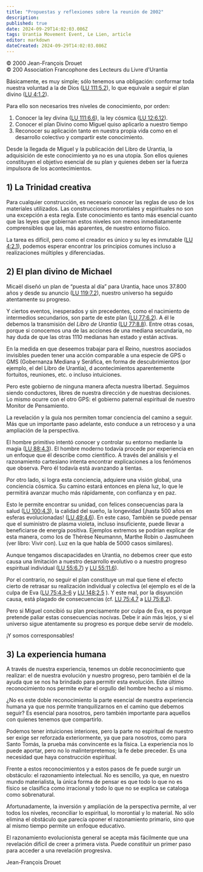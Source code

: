 ```yaml
---
title: "Propuestas y reflexiones sobre la reunión de 2002"
description: 
published: true
date: 2024-09-29T14:02:03.086Z
tags: Urantia Movement Event, Le Lien, article
editor: markdown
dateCreated: 2024-09-29T14:02:03.086Z
---
```


<p class="v-card tema v-sheet--gris claro aclarar-3 px-2">© 2000 Jean-François Drouet<br>© 200 Association Francophone des Lecteurs du Livre d'Urantia</p>


Básicamente, es muy simple; sólo tenemos una obligación: conformar toda nuestra voluntad a la de Dios ([LU 111:5.2](/es/The_Urantia_Book/111#p5_2)), lo que equivale a seguir el plan divino ([LU 4:1.2](/es/The_Urantia_Book/4#p1_2)).

Para ello son necesarios tres niveles de conocimiento, por orden:

1. Conocer la ley divina ([LU 111:6.6](/es/The_Urantia_Book/111#p6_6)), la ley cósmica ([LU 12:6.12](/es/The_Urantia_Book/12#p6_12)).
2. Conocer el plan Divino como Miguel quiso aplicarlo a nuestro tiempo
3. Reconocer su aplicación tanto en nuestra propia vida como en el desarrollo colectivo y compartir este conocimiento.

Desde la llegada de Miguel y la publicación del Libro de Urantia, la adquisición de este conocimiento ya no es una utopía. Son ellos quienes constituyen el objetivo esencial de su plan y quienes deben ser la fuerza impulsora de los acontecimientos.

## 1) La Trinidad creativa

Para cualquier construcción, es necesario conocer las reglas de uso de los materiales utilizados. Las construcciones morontiales y espirituales no son una excepción a esta regla. Este conocimiento es tanto más esencial cuanto que las leyes que gobiernan estos niveles son menos inmediatamente comprensibles que las, más aparentes, de nuestro entorno físico.

La tarea es difícil, pero como el creador es único y su ley es inmutable ([LU 4:2.1](/es/The_Urantia_Book/4#p2_1)), podemos esperar encontrar los principios comunes incluso a realizaciones múltiples y diferenciadas.

## 2) El plan divino de Michael

Micaël diseñó un plan de “puesta al día” para Urantia, hace unos 37.800 años y desde su anuncio ([LU 119:7.2](/es/The_Urantia_Book/119#p7_2)), nuestro universo ha seguido atentamente su progreso.

Y ciertos eventos, inesperados y sin precedentes, como el nacimiento de intermedios secundarios, son parte de este plan ([LU 77:6.2](/es/The_Urantia_Book/77#p6_2)). A él le debemos la transmisión del _Libro de Urantia_ ([LU 77:8.8](/es/The_Urantia_Book/77#p8_8)). Entre otras cosas, porque si conocemos una de las acciones de una mediana secundaria, no hay duda de que las otras 1110 medianas han estado y están activas.

En la medida en que deseemos trabajar para el Reino, nuestros asociados invisibles pueden tener una acción comparable a una especie de GPS o GMS (Gobernanza Mediana y Seráfica, en forma de descubrimientos (por ejemplo, el del Libro de Urantia), d acontecimientos aparentemente fortuitos, reuniones, etc. o incluso intuiciones.

Pero este gobierno de ninguna manera afecta nuestra libertad. Seguimos siendo conductores, libres de nuestra dirección y de nuestras decisiones. Lo mismo ocurre con el otro GPS: el gobierno paternal espiritual de nuestro Monitor de Pensamiento.

La revelación y la guía nos permiten tomar conciencia del camino a seguir. Más que un importante paso adelante, esto conduce a un retroceso y a una ampliación de la perspectiva.

El hombre primitivo intentó conocer y controlar su entorno mediante la magia ([LU 88:4.3](/es/The_Urantia_Book/88#p4_3)). El hombre moderno todavía procede por experiencia en un enfoque que él describe como científico. A través del análisis y el razonamiento cartesiano intenta encontrar explicaciones a los fenómenos que observa. Pero él todavía está avanzando a tientas.

Por otro lado, si logra esta conciencia, adquiere una visión global, una conciencia cósmica. Su camino estará entonces en plena luz, lo que le permitirá avanzar mucho más rápidamente, con confianza y en paz.

Esto le permite encontrar su unidad, con felices consecuencias para la salud ([LU 100:4.3](/es/The_Urantia_Book/100#p4_3)), la calidad del sueño, la longevidad (¡hasta 500 años en esferas evolucionadas! ([LU 49:4.6](/es/The_Urantia_Book/49#p4_6)). En este caso, También se puede pensar que el suministro de plasma violeta, incluso insuficiente, puede llevar a beneficiarse de energía positiva. Ejemplos extremos se podrían explicar de esta manera, como los de Thérèse Neumannn, Marthe Robin o Jasmuheen (ver libro: Vivir con). Luz en la que habla de 5000 casos similares).

Aunque tengamos discapacidades en Urantia, no debemos creer que esto causa una limitación a nuestro desarrollo evolutivo o a nuestro progreso espiritual individual ([LU 55:6.7](/es/The_Urantia_Book/55#p6_7)) y [LU 55:11.6](/es/The_Urantia_Book/55#p11_6)).

Por el contrario, no seguir el plan constituye un mal que tiene el efecto cierto de retrasar su realización individual y colectiva (el ejemplo es el de la culpa de Eva ([LU 75:4.3-6](/es/The_Urantia_Book/75#p4_3) y [LU 148:2.5](/es/The_Urantia_Book/148#p2_5) ). Y este mal, por la disyunción causa, está plagado de consecuencias (cf. [LU 75:4.7](/es/The_Urantia_Book/75#p4_7) a [LU 75:8.2](/es/The_Urantia_Book/75#p8_2)).

Pero si Miguel concibió su plan precisamente por culpa de Eva, es porque pretende paliar estas consecuencias nocivas. Debe ir aún más lejos, y si el universo sigue atentamente su progreso es porque debe servir de modelo.

¡Y somos corresponsables!

## 3) La experiencia humana

A través de nuestra experiencia, tenemos un doble reconocimiento que realizar: el de nuestra evolución y nuestro progreso, pero también el de la ayuda que se nos ha brindado para permitir esta evolución. Este último reconocimiento nos permite evitar el orgullo del hombre hecho a sí mismo.

¿No es este doble reconocimiento la parte esencial de nuestra experiencia humana ya que nos permite tranquilizarnos en el camino que debemos seguir? Es esencial para nosotros, pero también importante para aquellos con quienes tenemos que compartirlo.

Podemos tener intuiciones interiores, pero la parte no espiritual de nuestro ser exige ser reforzada exteriormente, ya que para nosotros, como para Santo Tomás, la prueba más convincente es la física. La experiencia nos lo puede aportar, pero no lo malinterpretemos; la fe debe preceder. Es una necesidad que haya construcción espiritual.

Frente a estos reconocimientos y a estos pasos de fe puede surgir un obstáculo: el razonamiento intelectual. No es sencillo, ya que, en nuestro mundo materialista, la única forma de pensar es que todo lo que no es físico se clasifica como irracional y todo lo que no se explica se cataloga como sobrenatural.

Afortunadamente, la inversión y ampliación de la perspectiva permite, al ver todos los niveles, reconciliar lo espiritual, lo morontial y lo material. No sólo elimina el obstáculo que parecía oponer el razonamiento primario, sino que al mismo tiempo permite un enfoque educativo.

El razonamiento evolucionista general se acepta más fácilmente que una revelación difícil de creer a primera vista. Puede constituir un primer paso para acceder a una revelación progresiva.

Jean-François Drouet

